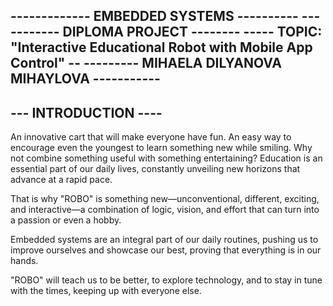 ------------- EMBEDDED SYSTEMS ----------
-----------  DIPLOMA PROJECT --------
----- TOPIC: "Interactive Educational Robot with Mobile App Control" --
--------- MIHAELA DILYANOVA MIHAYLOVA -----------
- 
--- INTRODUCTION ----
-
An innovative cart that will make everyone have fun. An easy way to encourage even the youngest to learn something new while smiling. Why not combine something useful with something entertaining? Education is an essential part of our daily lives, constantly unveiling new horizons that advance at a rapid pace.

That is why "ROBO" is something new—unconventional, different, exciting, and interactive—a combination of logic, vision, and effort that can turn into a passion or even a hobby.

Embedded systems are an integral part of our daily routines, pushing us to improve ourselves and showcase our best, proving that everything is in our hands.

"ROBO" will teach us to be better, to explore technology, and to stay in tune with the times, keeping up with everyone else.

